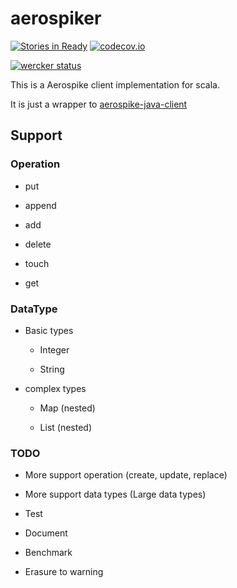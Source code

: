 # aerospiker

[![Stories in Ready](https://badge.waffle.io/tkrs/aerospiker.svg?label=ready&title=Ready)](http://waffle.io/tkrs/aerospiker)
[![codecov.io](http://codecov.io/github/tkrs/aerospiker/coverage.svg?branch=master)](http://codecov.io/github/tkrs/aerospiker?branch=master)

[![wercker status](https://app.wercker.com/status/07c0ec3bd555c18ff328f9f976f3725e/m "wercker status")](https://app.wercker.com/project/bykey/07c0ec3bd555c18ff328f9f976f3725e)

This is a Aerospike client implementation for scala.

It is just a wrapper to [aerospike-java-client](https://github.com/aerospike/aerospike-client-java)

## Support

### Operation

- put

- append

- add

- delete

- touch

- get

### DataType

- Basic types

  - Integer

  - String

- complex types

  - Map (nested)

  - List (nested)

### TODO

- More support operation (create, update, replace)

- More support data types (Large data types)

- Test

- Document

- Benchmark

- Erasure to warning
